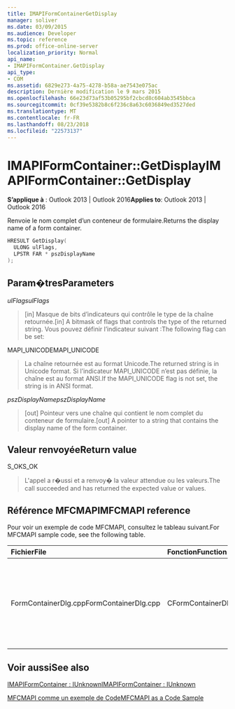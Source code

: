 ```yaml
---
title: IMAPIFormContainerGetDisplay
manager: soliver
ms.date: 03/09/2015
ms.audience: Developer
ms.topic: reference
ms.prod: office-online-server
localization_priority: Normal
api_name:
- IMAPIFormContainer.GetDisplay
api_type:
- COM
ms.assetid: 6829e273-4a75-4278-b58a-ae7543e075ac
description: Dernière modification le 9 mars 2015
ms.openlocfilehash: 66e23d73af53b05295bf2cbcd8c604ab3545bbca
ms.sourcegitcommit: 0cf39e5382b8c6f236c8a63c6036849ed3527ded
ms.translationtype: MT
ms.contentlocale: fr-FR
ms.lasthandoff: 08/23/2018
ms.locfileid: "22573137"
---
```

# <a name="imapiformcontainergetdisplay"></a><span data-ttu-id="d86a0-103">IMAPIFormContainer::GetDisplay</span><span class="sxs-lookup"><span data-stu-id="d86a0-103">IMAPIFormContainer::GetDisplay</span></span>

  
  
<span data-ttu-id="d86a0-104">**S’applique à** : Outlook 2013 | Outlook 2016</span><span class="sxs-lookup"><span data-stu-id="d86a0-104">**Applies to**: Outlook 2013 | Outlook 2016</span></span> 
  
<span data-ttu-id="d86a0-105">Renvoie le nom complet d’un conteneur de formulaire.</span><span class="sxs-lookup"><span data-stu-id="d86a0-105">Returns the display name of a form container.</span></span>
  
```cpp
HRESULT GetDisplay(
  ULONG ulFlags,
  LPSTR FAR * pszDisplayName
);
```

## <a name="parameters"></a><span data-ttu-id="d86a0-106">Param�tres</span><span class="sxs-lookup"><span data-stu-id="d86a0-106">Parameters</span></span>

 <span data-ttu-id="d86a0-107">_ulFlags_</span><span class="sxs-lookup"><span data-stu-id="d86a0-107">_ulFlags_</span></span>
  
> <span data-ttu-id="d86a0-108">[in] Masque de bits d’indicateurs qui contrôle le type de la chaîne retournée.</span><span class="sxs-lookup"><span data-stu-id="d86a0-108">[in] A bitmask of flags that controls the type of the returned string.</span></span> <span data-ttu-id="d86a0-109">Vous pouvez définir l’indicateur suivant :</span><span class="sxs-lookup"><span data-stu-id="d86a0-109">The following flag can be set:</span></span>
    
<span data-ttu-id="d86a0-110">MAPI_UNICODE</span><span class="sxs-lookup"><span data-stu-id="d86a0-110">MAPI_UNICODE</span></span> 
  
> <span data-ttu-id="d86a0-111">La chaîne retournée est au format Unicode.</span><span class="sxs-lookup"><span data-stu-id="d86a0-111">The returned string is in Unicode format.</span></span> <span data-ttu-id="d86a0-112">Si l’indicateur MAPI_UNICODE n’est pas définie, la chaîne est au format ANSI.</span><span class="sxs-lookup"><span data-stu-id="d86a0-112">If the MAPI_UNICODE flag is not set, the string is in ANSI format.</span></span>
    
 <span data-ttu-id="d86a0-113">_pszDisplayName_</span><span class="sxs-lookup"><span data-stu-id="d86a0-113">_pszDisplayName_</span></span>
  
> <span data-ttu-id="d86a0-114">[out] Pointeur vers une chaîne qui contient le nom complet du conteneur de formulaire.</span><span class="sxs-lookup"><span data-stu-id="d86a0-114">[out] A pointer to a string that contains the display name of the form container.</span></span>
    
## <a name="return-value"></a><span data-ttu-id="d86a0-115">Valeur renvoyée</span><span class="sxs-lookup"><span data-stu-id="d86a0-115">Return value</span></span>

<span data-ttu-id="d86a0-116">S_OK</span><span class="sxs-lookup"><span data-stu-id="d86a0-116">S_OK</span></span> 
  
> <span data-ttu-id="d86a0-117">L'appel a r�ussi et a renvoy� la valeur attendue ou les valeurs.</span><span class="sxs-lookup"><span data-stu-id="d86a0-117">The call succeeded and has returned the expected value or values.</span></span>
    
## <a name="mfcmapi-reference"></a><span data-ttu-id="d86a0-118">Référence MFCMAPI</span><span class="sxs-lookup"><span data-stu-id="d86a0-118">MFCMAPI reference</span></span>

<span data-ttu-id="d86a0-119">Pour voir un exemple de code MFCMAPI, consultez le tableau suivant.</span><span class="sxs-lookup"><span data-stu-id="d86a0-119">For MFCMAPI sample code, see the following table.</span></span>
  
|<span data-ttu-id="d86a0-120">**Fichier**</span><span class="sxs-lookup"><span data-stu-id="d86a0-120">**File**</span></span>|<span data-ttu-id="d86a0-121">**Fonction**</span><span class="sxs-lookup"><span data-stu-id="d86a0-121">**Function**</span></span>|<span data-ttu-id="d86a0-122">**Commentaire**</span><span class="sxs-lookup"><span data-stu-id="d86a0-122">**Comment**</span></span>|
|:-----|:-----|:-----|
|<span data-ttu-id="d86a0-123">FormContainerDlg.cpp</span><span class="sxs-lookup"><span data-stu-id="d86a0-123">FormContainerDlg.cpp</span></span>  <br/> |<span data-ttu-id="d86a0-124">CFormContainerDlg::CFormContainerDlg</span><span class="sxs-lookup"><span data-stu-id="d86a0-124">CFormContainerDlg::CFormContainerDlg</span></span>  <br/> |<span data-ttu-id="d86a0-125">MFCMAPI utilise la méthode **IMAPIFormContainer::GetDisplay** pour obtenir le nom du formulaire conteneur lors du rendu CFormContainerDlg.</span><span class="sxs-lookup"><span data-stu-id="d86a0-125">MFCMAPI uses the **IMAPIFormContainer::GetDisplay** method to get the name of the form container when it renders CFormContainerDlg.</span></span>  <br/> |
   
## <a name="see-also"></a><span data-ttu-id="d86a0-126">Voir aussi</span><span class="sxs-lookup"><span data-stu-id="d86a0-126">See also</span></span>



[<span data-ttu-id="d86a0-127">IMAPIFormContainer : IUnknown</span><span class="sxs-lookup"><span data-stu-id="d86a0-127">IMAPIFormContainer : IUnknown</span></span>](imapiformcontaineriunknown.md)


[<span data-ttu-id="d86a0-128">MFCMAPI comme un exemple de Code</span><span class="sxs-lookup"><span data-stu-id="d86a0-128">MFCMAPI as a Code Sample</span></span>](mfcmapi-as-a-code-sample.md)

